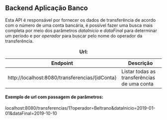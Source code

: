 ## Backend Aplicação Banco

Esta API é responsável por fornecer os dados de transferência de acordo com o número de uma conta bancária, é possível fazer uma busca mais completa por meio dos parâmetros <em>dataInicio</em> e <em>dataFinal</em> para determinar um período e por <em>operador </em>para buscar pelo nome do operador da transferência. 

<table>
<caption><strong>Url:</strong></caption>
  <thead>
    <tr>
      <th>Endpoint</th>
      <th>Descrição</th>
    </tr>
  </thead>
  <tbody>
    <tr>
      <td>http://localhost:8080/transferencias/{idConta}</td>
      <td>Listar todas as transferências de uma conta</td>
    </tr>
  </tbody>
</table>

<h4>Exemplo de url com passagem de parâmetros:</h4>

localhost:8080/transferencias/1?operador=Beltrano&dataInicio=2019-01-01&dataFinal=2019-10-10

